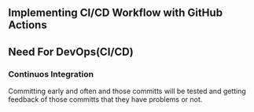 ## Implementing CI/CD Workflow with GitHub Actions

## Need For DevOps(CI/CD)
### Continuos Integration
   Committing early and often and those committs will be tested and getting feedback of those committs that they have problems or not.
